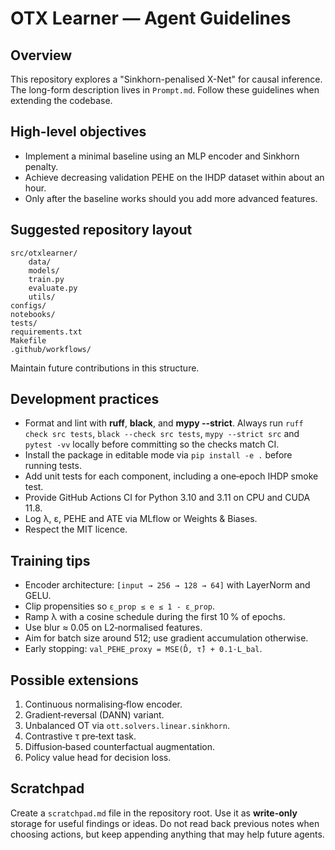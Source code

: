 # OTX Learner — Agent Guidelines

## Overview
This repository explores a "Sinkhorn-penalised X-Net" for causal inference. The long-form description lives in `Prompt.md`. Follow these guidelines when extending the codebase.

## High-level objectives
- Implement a minimal baseline using an MLP encoder and Sinkhorn penalty.
- Achieve decreasing validation PEHE on the IHDP dataset within about an hour.
- Only after the baseline works should you add more advanced features.

## Suggested repository layout
```
src/otxlearner/
    data/
    models/
    train.py
    evaluate.py
    utils/
configs/
notebooks/
tests/
requirements.txt
Makefile
.github/workflows/
```
Maintain future contributions in this structure.

## Development practices
- Format and lint with **ruff**, **black**, and **mypy --strict**. Always run
  `ruff check src tests`, `black --check src tests`, `mypy --strict src` and
  `pytest -vv` locally before committing so the checks match CI.
- Install the package in editable mode via `pip install -e .` before running tests.
- Add unit tests for each component, including a one‑epoch IHDP smoke test.
- Provide GitHub Actions CI for Python 3.10 and 3.11 on CPU and CUDA 11.8.
- Log λ, ε, PEHE and ATE via MLflow or Weights & Biases.
- Respect the MIT licence.

## Training tips
- Encoder architecture: `[input → 256 → 128 → 64]` with LayerNorm and GELU.
- Clip propensities so `ε_prop ≤ e ≤ 1 - ε_prop`.
- Ramp λ with a cosine schedule during the first 10 % of epochs.
- Use blur ≈ 0.05 on L2‑normalised features.
- Aim for batch size around 512; use gradient accumulation otherwise.
- Early stopping: `val_PEHE_proxy = MSE(D̂, τ̂) + 0.1·L_bal`.

## Possible extensions
1. Continuous normalising‑flow encoder.
2. Gradient‑reversal (DANN) variant.
3. Unbalanced OT via `ott.solvers.linear.sinkhorn`.
4. Contrastive τ pre‑text task.
5. Diffusion‑based counterfactual augmentation.
6. Policy value head for decision loss.

## Scratchpad
Create a `scratchpad.md` file in the repository root. Use it as **write-only** storage for useful findings or ideas. Do not read back previous notes when choosing actions, but keep appending anything that may help future agents.
